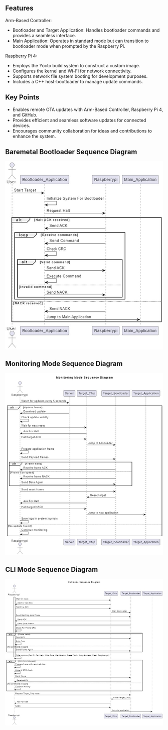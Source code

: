 ## Features
Arm-Based Controller:
- Bootloader and Target Application: Handles bootloader commands and provides a seamless interface.
- Main Application: Operates in standard mode but can transition to bootloader mode when prompted by the Raspberry Pi.

Raspberry Pi 4:
- Employs the Yocto build system to construct a custom image.
- Configures the kernel and Wi-Fi for network connectivity.
- Supports network file system booting for development purposes.
- Includes a C++ host-bootloader to manage update commands.

## Key Points
- Enables remote OTA updates with Arm-Based Controller, Raspberry Pi 4, and GitHub.
- Provides efficient and seamless software updates for connected devices.
- Encourages community collaboration for ideas and contributions to enhance the system.

## Baremetal Bootloader Sequence Diagram

![Baremetal Bootloader Sequence Diagram](https://github.com/jeremynguyenn/Firmware-Over-The-Air-Update-Implementation-with-STM32-Raspberry-Pi-4./blob/main/Firmware%20Over%20The%20Air%20Stm32%20and%20RaspberryPi/demopicvid/BaremetalBootloaderSequenceDiagram.png)

## Monitoring Mode Sequence Diagram

![Monitoring Mode Sequence Diagram](https://github.com/jeremynguyenn/Firmware-Over-The-Air-Update-Implementation-with-STM32-Raspberry-Pi-4./blob/main/Firmware%20Over%20The%20Air%20Stm32%20and%20RaspberryPi/demopicvid/MonitoringModeSequenceDiagram.png)

## CLI Mode Sequence Diagram

![CLI Mode Sequence Diagram](https://github.com/jeremynguyenn/Firmware-Over-The-Air-Update-Implementation-with-STM32-Raspberry-Pi-4./blob/main/Firmware%20Over%20The%20Air%20Stm32%20and%20RaspberryPi/demopicvid/CLI%20Mode%20Sequence%20Diagram.png)

